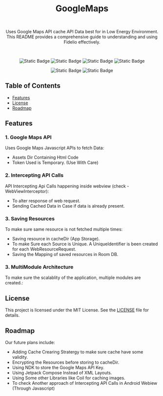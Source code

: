<h1 align="center">GoogleMaps</h1><br>

<p align="center">
Uses Google Maps API cache API Data best for in Low Energy Environment. This README provides a comprehensive guide to understanding and using Fidelio effectively.
</p><br>

<p align="center">
  <img alt="Static Badge" src="https://img.shields.io/badge/OS-Android-lightgreen?style=for-the-badge&logo=android&logoColor=lightgreen">
  <img alt="Static Badge" src="https://img.shields.io/badge/Language-Kotlin-1DA1F2?style=for-the-badge&logo=kotlin&logoColor=lightgreen">
  <img alt="Static Badge" src="https://img.shields.io/badge/Min%20API%20Level-24-lightgreen?style=for-the-badge&logo=androidstudio&logoColor=lightgreen">
  <img alt="Static Badge" src="https://img.shields.io/badge/License-MIT-1DA1F2?style=for-the-badge&logo=readme&logoColor=1DA1F2">
</p>

<p align="center">
  <img alt="Static Badge" src="https://img.shields.io/badge/Version%20Control-Git-f18e33?style=for-the-badge&logo=github&logoColor=white">
  <img alt="Static Badge" src="https://img.shields.io/badge/Contribution-Welcome-lightgreen?style=for-the-badge&logo=githubactions&logoColor=lightgreen">
</p>

## Table of Contents
- [Features](#features)
- [License](#license)
- [Roadmap](#roadmap)

## Features

### 1. Google Maps API
Uses Google Maps Javascript APIs to fetch Data:
- Assets Dir Containing Html Code
- Token Used is Temporary. (Use With Care)

### 2. Intercepting API Calls
API Intercepting Api Calls happening inside webview (check - WebViewInterceptor):
- To alter response of web request.
- Sending Cached Data in Case if data is already present.

### 3. Saving Resources
To make sure same resource is not fetched multiple times:
- Saving resource in cacheDir (App Storage).
- To make Sure each Source is Unique. A UniqueIdentifier is been created for each WebResourceRequest.
- Saving the Mapping of saved resources in Room DB.

### 3. MultiModule Architecture
To make sure the scalablity of the application, multiple modules are created.:

## License
This project is licensed under the MIT License. See the [LICENSE](LICENSE) file for details.

## Roadmap
Our future plans include:
- Adding Cache Crearing Stratergy to make sure cache have some validity.
- Encrypting the Resources before storing to cacheDir.
- Using NDK to store the Google Maps API Key.
- Using Jetpack Compose Instead of XML Layouts.
- Using Some other Libraries like Coil for caching images.
- To check Another approach of Intercepting API Calls in Android Webiew (Through Javascript)
